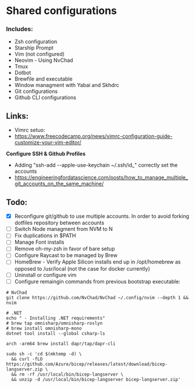 # Shared configurations

### Includes:
- Zsh configuration
- Starship Prompt
- Vim (not configured)
- Neovim - Using NvChad
- Tmux
- Dotbot
- Brewfile and executable
- Window managment with Yabai and Skhdrc
- Git configurations
- Github CLI configurations

## Links:
- Vimrc setuo:
- https://www.freecodecamp.org/news/vimrc-configuration-guide-customize-your-vim-editor/

**Configure SSH & Github Profiles**
- Adding "ssh-add --apple-use-keychain ~/.ssh/id_<id>" correctly set the accounts 
- https://engineeringfordatascience.com/posts/how_to_manage_multiple_git_accounts_on_the_same_machine/

## Todo:
- [x] Reconfigure git/github to use multiple accounts. In order to avoid forking dotfiles repository between accounts
- [ ] Switch Node managment from NVM to N
- [ ] Fix duplications in $PATH
- [ ] Manage Font installs
- [ ] Remove oh-my-zsh in favor of bare setup
- [ ] Configure Raycast to be managed by Brew
- [ ] HomeBrew - Verify Apple Silicon installs end up in /opt/homebrew as opposed to /usr/local (not the case for docker currently)
- [ ] Uninstall or configure vim
- [ ] Configure remaingin commands from previous bootstrap executable:

```
# NvChad
git clone https://github.com/NvChad/NvChad ~/.config/nvim --depth 1 && nvim

# .NET
echo " - Installing .NET requirements"
# brew tap omnisharp/omnisharp-roslyn
# brew install omnisharp-mono
dotnet tool install --global csharp-ls

arch -arm64 brew install dapr/tap/dapr-cli

sudo sh -c 'cd $(mktemp -d) \
  && curl -fLO https://github.com/Azure/bicep/releases/latest/download/bicep-langserver.zip \
  && rm -rf /usr/local/bin/bicep-langserver \
  && unzip -d /usr/local/bin/bicep-langserver bicep-langserver.zip'

```
